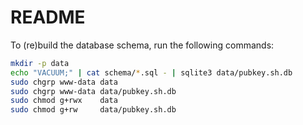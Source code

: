 # README

To (re)build the database schema, run the following commands:

```sh
mkdir -p data
echo "VACUUM;" | cat schema/*.sql - | sqlite3 data/pubkey.sh.db
sudo chgrp www-data data
sudo chgrp www-data data/pubkey.sh.db
sudo chmod g+rwx    data
sudo chmod g+rw     data/pubkey.sh.db
```
